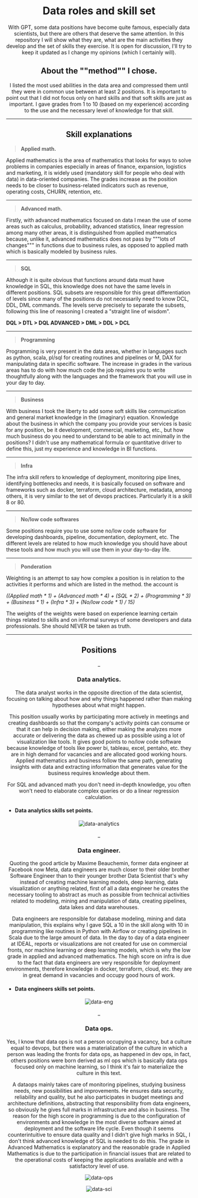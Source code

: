 <div align="center">
<h1>Data roles and skill set</h1>

<p>

With GPT, some data positions have become quite famous, especially data scientists, but there are others that deserve the same attention. In this repository I will show what they are, what are the main activities they develop and the set of skills they exercise.
It is open for discussion, I'll try to keep it updated as I change my opinions (which I certainly will).
</p>

<h2>
About the ""method"" I chose.
</h2>
<p>
I listed the most used abilities in the data area and compressed them until they were in common use between at least 2 positions. 
It is important to point out that I did not focus only on hard skills and that soft skills are just as important.
I gave grades from 1 to 10 (based on my experience) according to the use and the necessary level of knowledge for that skill.
</p>
</div>
<hr>

<h2 align='center'>Skill explanations</h2>


> <strong>Applied math.</strong>

<p>
Applied mathematics is the area of mathematics that looks for ways to solve problems in companies especially in areas of finance, expansion, logistics and marketing, it is widely used (mandatory skill for people who deal with data) in data-oriented companies.
The grades increase as the position needs to be closer to business-related indicators such as revenue, operating costs, CHURN, retention, etc.
</p>
<hr>

> <strong>Advanced math.</strong>
<p>
Firstly, with advanced mathematics focused on data I mean the use of some areas such as calculus, probability, advanced statistics, linear regression among many other areas, it is distinguished from applied mathematics because, unlike it, advanced mathematics does not pass by """lots of changes""" in functions due to business rules, as opposed to applied math which is basically modeled by business rules.
</p>
<hr>

> <strong>SQL</strong>
<p>
Although it is quite obvious that functions around data must have knowledge in SQL, this knowledge does not have the same levels in different positions. SQL subsets are responsible for this great differentiation of levels since many of the positions do not necessarily need to know DCL, DDL, DML commands.
The levels serve precisely to separate the subsets, following this line of reasoning I created a "straight line of wisdom".
</p>
<b>DQL > DTL > DQL ADVANCED > DML > DDL > DCL</b>
<hr>

> <strong>Programming</strong>
<p>
Programming is very present in the data areas, whether in languages such as python, scala, pl/sql for creating routines and pipelines or M, DAX for manipulating data in specific software.
The increase in grades in the various areas has to do with how much code the job requires you to write thoughtfully
along with the languages and the framework that you will use in your day to day.
</p>

<hr>

> <strong>Business</strong>
<p>
With business I took the liberty to add some soft skills like communication and general market knowledge in the (imaginary) equation.
Knowledge about the business in which the company you provide your services is basic for any position, be it development, commercial, marketing, etc., but how much business do you need to understand to be able to act minimally in the positions? I didn't use any mathematical formula or quantitative driver to define this, just my experience and knowledge in BI functions.
</p>

<hr>

> <strong>Infra</strong>
<p>
The infra skill refers to knowledge of deployment, monitoring pipe lines, identifying bottlenecks and needs, it is basically focused on software and frameworks such as docker, terraform, cloud architecture, metadata, among others, it is very similar to the set of devops practices.
Particularly it is a skill 8 or 80.
</p>

<hr>

> <strong>No/low code softwares</strong>
<p>
Some positions require you to use some no/low code software for developing dashboards, pipeline, documentation, deployment, etc. The different levels are related to how much knowledge you should have about these tools and how much you will use them in your day-to-day life.
</p>

<hr>

> <strong>Ponderation</strong>
<p>
Weighting is an attempt to say how complex a position is in relation to the activities it performs and which are listed in the method. the account is

<i>((Applied math * 1) + (Advanced math * 4) + (SQL * 2) + (Programming * 3) + (Business * 1) + (Infra * 3) + (No/low code * 1) / 15)</i>

The weights of the weights were based on experience learning certain things related to skills and on informal surveys of some developers and data professionals. She should NEVER be taken as truth.
</p>

<hr>

<div align="center">
<h2>Positions</h2>
_<h3>Data analytics.</h3>
<p>
The data analyst works in the opposite direction of the data scientist, focusing on talking about how and why things happened rather than making hypotheses about what might happen.
</p>
<p>
This position usually works by participating more actively in meetings and creating dashboards so that the company's activity points can consume or that it can help in decision making, either making the analyzes more accurate or delivering the data as chewed up as possible using a lot of visualization like tools.
It gives good points to no/low code software because knowledge of tools like power bi, tableau, excel, pentaho, etc.
they are in high demand for vacancies and are allocated good working hours. Applied mathematics and business follow the same path, generating insights with data and extracting information that generates value for the business requires knowledge about them.
</p>
<p>
For SQL and advanced math you don't need in-depth knowledge, you often won't need to elaborate complex queries or do a linear regression calculation.
</p>

- <h4 align='left'>Data analytics skills set points.</h4>

![data-analytics](https://user-images.githubusercontent.com/103412179/229784589-676200d2-e1dc-4085-9b24-491b62160829.png)

<div align="center">
_<h3>Data engineer.</h3>
<p>
Quoting the good article by Maxime Beauchemin, former data engineer at Facebook now Meta, data engineers are much closer to their older brother Software Engineer than to their younger brother Data Scientist that's why instead of creating machine learning models, deep learning, data visualization or anything related, first of all a data engineer he creates the necessary tooling to abstract as much as possible from technical activities related to modeling, mining and manipulation of data, creating pipelines, data lakes and data warehouses.
</p>
<p>
Data engineers are responsible for database modeling, mining and data manipulation, this explains why I gave SQL a 10 in the skill along with 10 in programming like routines in Python with Airflow or creating pipelines in Scala due to the large amount of data. 
In the day to day of a data engineer at IDEAL, reports or visualizations are not created for use on commercial fronts, nor machine learning or deep learning models, which is why the low grade in applied and advanced mathematics. The high score on infra is due to the fact that data engineers are very responsible for deployment environments, therefore knowledge in docker, terraform, cloud, etc.
they are in great demand in vacancies and occupy good hours of work.
</p>

- <h4 align='left'>Data engineers skills set points.</h4>



![data-eng](https://user-images.githubusercontent.com/103412179/229784595-b3fbbc1a-723d-4420-81cd-279c4eded4be.png)
</div>

<div align="center">
_<h3>Data ops.</h3>

<p>
Yes, I know that data ops is not a person occupying a vacancy, but a culture equal to devops, but there was a materialization of the culture in which a person was leading the fronts for data ops, as happened in dev ops, in fact, others positions were born derived as ml ops which is basically data ops focused only on machine learning, so I think it's fair to materialize the culture in this text.
</p>
<p>
A dataops mainly takes care of monitoring pipelines, studying business needs, new possibilities and improvements. He ensures data security, reliability and quality, but he also participates in budget meetings and architecture definitions, abstracting that responsibility from data engineers, so obviously he gives full marks in infrastructure and also in business. The reason for the high score in programming is due to the configuration of environments and knowledge in the most diverse software aimed at deployment and the software life cycle. Even though it seems counterintuitive to ensure data quality and I didn't give high marks in SQL, I don't think advanced knowledge of SQL is needed to do this. The grade in Advanced Mathematics is explanatory and the reasonable grade in Applied Mathematics is due to the participation in financial issues that are related to the operational costs of keeping the applications available and with a satisfactory level of use.
</p>

![data-ops](https://user-images.githubusercontent.com/103412179/229784598-8eb0288e-adcb-42ba-b041-55f4db3e2c39.png)
</div>

![data-sci](https://user-images.githubusercontent.com/103412179/229784602-4ec0bde9-6797-45a8-81fa-9afb04fce9ab.png)
</div>
